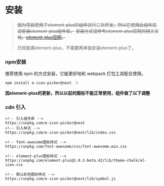 # 安装

>~~因为项目使用了element-plus的组件进行二次开发，所以在使用此组件前请安装element-plus组件库。~~
>~~安装方式请参考element-plus官网的相关文档。[element-plus官网](https://element-plus.gitee.io/#/zh-CN)。~~
>
>已经脱离element-plus，不需要再单独安装element-plus了。

### npm安装

推荐使用 npm 的方式安装，它能更好地和 webpack 打包工具配合使用。

```bash
npm install e-icon-picker@next -S
```

**因element-plus的更新，所以以前的图标不能正常使用，组件做了以下调整**
### cdn 引入
```
<!-- 引入组件库 -->
https://unpkg.com/e-icon-picker@next
<!-- 引入样式 -->
https://unpkg.com/e-icon-picker@next/lib/index.css

<!-- font-awesome图标样式 -->
https://unpkg.com/font-awesome/css/font-awesome.min.css

<!-- element-plus图标样式 -->
https://unpkg.com/element-plus@1.0.2-beta.42/lib/theme-chalk/el-icon.css

<!-- 默认彩色图标样式 -->
https://unpkg.com/e-icon-picker@next/lib/symbol.js

```
